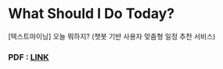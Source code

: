 # What Should I Do Today?
[텍스트마이닝] 오늘 뭐하지? (챗봇 기반 사용자 맞춤형 일정 추천 서비스)


### PDF : [LINK](https://github.com/dsjoh/What-should-I-do-today/blob/main/2%ED%8C%80%20%ED%85%8D%EC%8A%A4%ED%8A%B8%EB%A7%88%EC%9D%B4%EB%8B%9D%20%EB%B0%9C%ED%91%9C%EC%9E%90%EB%A3%8C.pdf)

